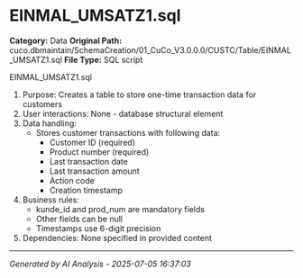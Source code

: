 # EINMAL_UMSATZ1.sql

**Category:** Data
**Original Path:** cuco.dbmaintain/SchemaCreation/01_CuCo_V3.0.0.0/CUSTC/Table/EINMAL_UMSATZ1.sql
**File Type:** SQL script

EINMAL_UMSATZ1.sql
1. Purpose: Creates a table to store one-time transaction data for customers
2. User interactions: None - database structural element
3. Data handling:
   - Stores customer transactions with following data:
     - Customer ID (required)
     - Product number (required)
     - Last transaction date
     - Last transaction amount
     - Action code
     - Creation timestamp
4. Business rules:
   - kunde_id and prod_num are mandatory fields
   - Other fields can be null
   - Timestamps use 6-digit precision
5. Dependencies: None specified in provided content

---
*Generated by AI Analysis - 2025-07-05 16:37:03*
